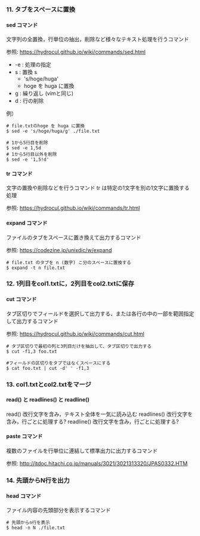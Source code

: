 ### 11. タブをスペースに置換
#### sed コマンド
文字列の全置換，行単位の抽出，削除など様々なテキスト処理を行うコマンド

参照: https://hydrocul.github.io/wiki/commands/sed.html
 - -e : 処理の指定
 - s : 置換 s
   - 's/hoge/huga'
   - hoge を huga に置換
 - g : 繰り返し (vimと同じ)
 - d : 行の削除

例）
```
# file.txtのhoge を huga に置換
$ sed -e 's/hoge/huga/g' ./file.txt 

# 1から5行目を削除
$ sed -e 1,5d
# 1から5行目以外を削除
$ sed -e '1,5!d'
```

#### tr コマンド
文字の置換や削除などを行うコマンド
tr は特定の1文字を別の1文字に置換する処理

参照: https://hydrocul.github.io/wiki/commands/tr.html

#### expand コマンド
ファイルのタブをスペースに置き換えて出力するコマンド

参照: https://codezine.jp/unixdic/w/expand

```
# file.txt のタブを n (数字) こ分のスペースに置換する
$ expand -t n file.txt
```

### 12. 1列目をcol1.txtに，2列目をcol2.txtに保存
#### cut コマンド
タブ区切りでフィールドを選択して出力する、または各行の中の一部を範囲指定して出力するコマンド

参照: https://hydrocul.github.io/wiki/commands/cut.html

```
# タブ区切りで最初の列と3列目だけを抽出して、タブ区切りで出力する
$ cut -f1,3 foo.txt

#フィールドの区切りをタブではなくスペースにする
$ cat foo.txt | cut -d' ' -f1,3
```

### 13. col1.txtとcol2.txtをマージ
#### read() と readlines() と readline()
read() 改行文字を含み，テキスト全体を一気に読み込む
readlines() 改行文字を含み，行ごとに処理する?
readline() 改行文字を含み，行ごとに処理する?

#### paste コマンド
複数のファイルを行単位に連結して標準出力に出力するコマンド

参照: http://itdoc.hitachi.co.jp/manuals/3021/3021313320/JPAS0332.HTM

### 14. 先頭からN行を出力
#### head コマンド
ファイル内容の先頭部分を表示するコマンド
```
# 先頭からn行を表示
$ head -n N ./file.txt
```

